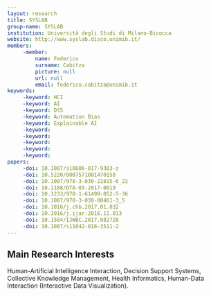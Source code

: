 ```yaml
---
layout: research
title: SYSLAB
group-name: SYSLAB
institution: Università degli Studi di Milano-Bicocca
website: http://www.syslab.disco.unimib.it/
members: 
	 -member: 
		 name: Federico
		 surname: Cabitza
		 picture: null
		 url: null
		 email: federico.cabitza@unimib.it
keywords: 
	 -keyword: HCI
	 -keyword: AI
	 -keyword: DSS
	 -keyword: Automation Bias
	 -keyword: Explainable AI 
	 -keyword: 
	 -keyword: 
	 -keyword: 
	 -keyword: 
	 -keyword: 
papers: 
	 -doi: 10.1007/s10606-017-9303-z
	 -doi: 10.5220/0007571001470158
	 -doi: 10.1007/978-3-030-22815-6_22
	 -doi: 10.1108/DTA-03-2017-0019
	 -doi: 10.3233/978-1-61499-852-5-36
	 -doi: 10.1007/978-3-030-00461-3_5
	 -doi: 10.1016/j.chb.2017.01.032
	 -doi: 10.1016/j.ijar.2016.11.013
	 -doi: 10.1504/IJWBC.2017.082728
	 -doi: 10.1007/s11042-016-3511-2
---
```



## Main Research Interests
Human-Artificial Intelligence Interaction, Decision Support Systems, Collective Knowledge Management, Health Informatics, Human-Data Interaction (Interactive Data Visualization). 